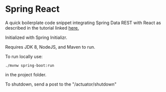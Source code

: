 # Spring React

A quick boilerplate code snippet integrating Spring Data REST with React as described in the tutorial linked [here.](https://spring.io/guides/tutorials/react-and-spring-data-rest/)

Initialized with Spring Initializr.

Requires JDK 8, NodeJS, and Maven to run.

To run locally use:

```
./mvnw spring-boot:run 
```

in the project folder.

To shutdown, send a post to the "/actuator/shutdown"